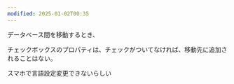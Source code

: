 ```yaml
---
modified: 2025-01-02T00:35
---
```

  

データベース間を移動するとき、

チェックボックスのプロパティは、チェックがついてなければ、移動先に追加されることはない。

  

スマホで言語設定変更できないらしい